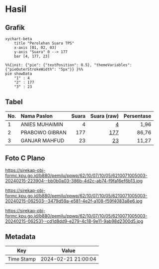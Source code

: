 # Hasil

## Grafik

```mermaid
xychart-beta
    title "Perolehan Suara TPS"
    x-axis [01, 02, 03]
    y-axis "Suara" 0 --> 177
    bar [4, 177, 23]
```

```mermaid
%%{init: {"pie": {"textPosition": 0.5}, "themeVariables": {"pieOuterStrokeWidth": "5px"}} }%%
pie showData
    "1" : 4
    "2" : 177
    "3" : 23
```

## Tabel

| No. | Nama Paslon    | Suara | Suara (raw) | Persentase |
|:--- |:-------------- | -----:| -----------:| ----------:|
| 1   | ANIES MUHAIMIN | 4     | [4][p-1]    | 1,96       |
| 2   | PRABOWO GIBRAN | 177   | [177][p-2]  | 86,76      |
| 3   | GANJAR MAHFUD  | 23    | [23][p-3]   | 11,27      |


[p-1]: https://github.com/gigit-pemilu/pemilu-2024-62-kalimantan-tengah/blob/main/pilpres/hitung-suara/sub/62-kalimantan-tengah/sub/10-gunung-mas/sub/07-mihing-raya/sub/1005-kampuri/sub/003-tps/sub/paslon-1.txt
[p-2]: https://github.com/gigit-pemilu/pemilu-2024-62-kalimantan-tengah/blob/main/pilpres/hitung-suara/sub/62-kalimantan-tengah/sub/10-gunung-mas/sub/07-mihing-raya/sub/1005-kampuri/sub/003-tps/sub/paslon-2.txt
[p-3]: https://github.com/gigit-pemilu/pemilu-2024-62-kalimantan-tengah/blob/main/pilpres/hitung-suara/sub/62-kalimantan-tengah/sub/10-gunung-mas/sub/07-mihing-raya/sub/1005-kampuri/sub/003-tps/sub/paslon-3.txt

## Foto C Plano

https://sirekap-obj-formc.kpu.go.id/b880/pemilu/ppwp/62/10/07/10/05/6210071005003-20240215-223904--bb0b0a03-386b-4d2c-ab74-f9fa16ef6b13.jpg

https://sirekap-obj-formc.kpu.go.id/b880/pemilu/ppwp/62/10/07/10/05/6210071005003-20240215-062503--3479d59a-e581-4e2f-a108-f59f4083a8e6.jpg

https://sirekap-obj-formc.kpu.go.id/b880/pemilu/ppwp/62/10/07/10/05/6210071005003-20240215-062531--cd1d8dd9-e279-4c18-9e11-9ab98d2300d5.jpg


## Metadata

| Key        | Value               |
| ---------- | ------------------- |
| Time Stamp | 2024-02-21 21:00:04 |



